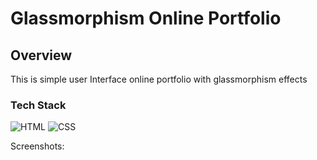 <h1>Glassmorphism Online Portfolio </h1>

<h2>Overview</h2>

<p>This is simple user Interface online portfolio with glassmorphism effects</p>

<h3>Tech Stack</h3> 

![HTML](https://img.shields.io/badge/html5%20-%23E34F26.svg?&style=for-the-badge&logo=html5&logoColor=white)
![CSS](https://img.shields.io/badge/css3%20-%231572B6.svg?&style=for-the-badge&logo=css3&logoColor=white)

Screenshots:



